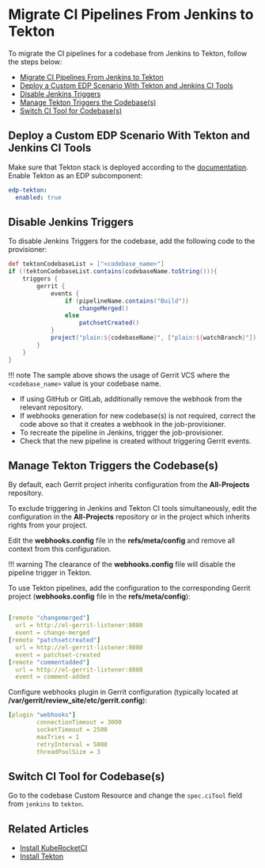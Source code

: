 # Migrate CI Pipelines From Jenkins to Tekton

To migrate the CI pipelines for a codebase from Jenkins to Tekton, follow the steps below:

- [Migrate CI Pipelines From Jenkins to Tekton](#migrate-ci-pipelines-from-jenkins-to-tekton)
- [Deploy a Custom EDP Scenario With Tekton and Jenkins CI Tools](#deploy-a-custom-edp-scenario-with-tekton-and-jenkins-ci-tools)
- [Disable Jenkins Triggers](#disable-jenkins-triggers)
- [Manage Tekton Triggers the Codebase(s)](#manage-tekton-triggers-the-codebases)
- [Switch CI Tool for Codebase(s)](#switch-ci-tool-for-codebases)

## Deploy a Custom EDP Scenario With Tekton and Jenkins CI Tools

Make sure that Tekton stack is deployed according to the [documentation](../operator-guide/prerequisites.md#edp-installation-scenarios).
Enable Tekton as an EDP subcomponent:

```yaml title="values.yaml"
edp-tekton:
  enabled: true
```

## Disable Jenkins Triggers

To disable Jenkins Triggers for the codebase, add the following code to the provisioner:

```groovy title="job-provisioner"
def tektonCodebaseList = ["<codebase_name>"]
if (!tektonCodebaseList.contains(codebaseName.toString())){
    triggers {
        gerrit {
            events {
                if (pipelineName.contains("Build"))
                    changeMerged()
                else
                    patchsetCreated()
            }
            project("plain:${codebaseName}", ["plain:${watchBranch}"])
        }
    }
}
```

!!! note
    The sample above shows the usage of Gerrit VCS where the `<codebase_name>` value is your codebase name.

* If using GitHub or GitLab, additionally remove the webhook from the relevant repository.
* If webhooks generation for new codebase(s) is not required, correct the code above so that it creates a webhook in the job-provisioner.
* To recreate the pipeline in Jenkins, trigger the job-provisioner.
* Check that the new pipeline is created without triggering Gerrit events.

## Manage Tekton Triggers the Codebase(s)

By default, each Gerrit project inherits configuration from the **All-Projects** repository.

To exclude triggering in Jenkins and Tekton CI tools simultaneously, edit the configuration in the **All-Projects** repository or in the project which inherits rights from your project.

Edit the **webhooks.config** file in the **refs/meta/config** and remove all context from this configuration.

!!! warning
    The clearance of the **webhooks.config** file will disable the pipeline trigger in Tekton.

To use Tekton pipelines, add the configuration to the corresponding Gerrit project (**webhooks.config** file in the **refs/meta/config**):

```yaml title="webhooks.config"

[remote "changemerged"]
  url = http://el-gerrit-listener:8080
  event = change-merged
[remote "patchsetcreated"]
  url = http://el-gerrit-listener:8080
  event = patchset-created
[remote "commentadded"]
  url = http://el-gerrit-listener:8080
  event = comment-added

```

Configure webhooks plugin in Gerrit configuration (typically located at  **/var/gerrit/review_site/etc/gerrit.config**):

```yaml title="gerrit.config"
[plugin "webhooks"]
        connectionTimeout = 3000
        socketTimeout = 2500
        maxTries = 1
        retryInterval = 5000
        threadPoolSize = 3
```

## Switch CI Tool for Codebase(s)

Go to the codebase Custom Resource and change the `spec.ciTool` field from `jenkins` to `tekton`.

## Related Articles
* [Install KubeRocketCI](install-kuberocketci.mdx)
* [Install Tekton](install-tekton.md)
